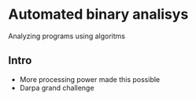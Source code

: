 # Automated binary analisys

Analyzing programs using algoritms

## Intro

- More processing power made this possible
- Darpa grand challenge
